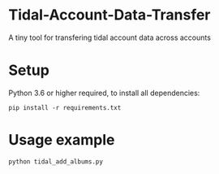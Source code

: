 # Tidal-Account-Data-Transfer
A tiny tool for transfering tidal account data across accounts

# Setup
Python 3.6 or higher required, to install all dependencies:
```shell
pip install -r requirements.txt
```

# Usage example

```shell
python tidal_add_albums.py
```
